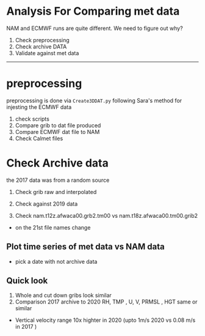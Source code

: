# Analysis For Comparing met data

NAM and ECMWF runs are quite different. We need to figure out why?

1. Check preprocessing
2. Check archive DATA
3. Validate against met data

<hr>

# preprocessing

preprocessing is done via `Create3DDAT.py` following Sara's method
for injesting the ECMWF data

1. check scripts
2. Compare grib to dat file produced
3. Compare ECMWF dat file to NAM
4. Check Calmet files

# Check Archive data

the 2017 data was from a random source

1. Check grib raw and interpolated
2. Check against 2019 data

1. Check nam.t12z.afwaca00.grb2.tm00 vs nam.t18z.afwaca00.tm00.grib2
  * on the 21st file names change

## Plot time series of met data vs NAM data

* pick a date with not archive data


## Quick look

1. Whole and cut down gribs look similar
2. Comparison 2017 archive to 2020 RH, TMP , U, V, PRMSL , HGT same or similar
  * Vertical velocity range 10x highter in 2020 (upto 1m/s 2020 vs 0.08 m/s in 2017 )
